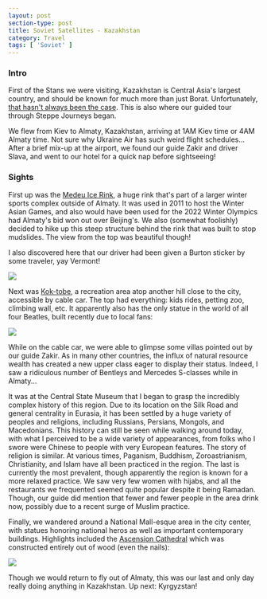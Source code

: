 ```yaml
---
layout: post
section-type: post
title: Soviet Satellites - Kazakhstan
category: Travel
tags: [ 'Soviet' ]
---
```


### Intro

First of the Stans we were visiting, Kazakhstan is Central Asia's largest
country, and should be known for much more than just Borat. Unfortunately,
[that hasn't always been the case](http://www.bbc.com/news/world-middle-east-17491344).
This is also where our guided tour through Steppe Journeys began.

We flew from Kiev to Almaty, Kazakhstan, arriving at 1AM Kiev time or 4AM
Almaty time. Not sure why Ukraine Air has such weird flight schedules...
After a brief mix-up at the airport, we found our guide Zakir and driver Slava,
and went to our hotel for a quick nap before sightseeing!

### Sights

First up was the
[Medeu Ice Rink](https://en.wikipedia.org/wiki/Medeu),
a huge rink that's part of a larger winter
sports complex outside of Almaty. It was used in 2011 to host the Winter
Asian Games, and also would have been used for the 2022 Winter Olympics had
Almaty's bid won out over Beijing's.
We also (somewhat foolishly) decided to hike up this steep structure behind
the rink that was built to stop mudslides. The view from the top was beautiful
though!

I also discovered here that our driver had been given a Burton sticker by some
traveler, yay Vermont!

![](https://dl.dropboxusercontent.com/s/bhhu114ekrh6x7e/P6060007.JPG?dl=0)

Next was [Kok-tobe](https://en.wikipedia.org/wiki/Kok_Tobe),
a recreation area atop another hill close to the city,
accessible by cable car. The top had everything: kids rides, petting zoo,
climbing wall, etc. It apparently also has the only statue in the world of
all four Beatles, built recently due to local fans:

![](https://dl.dropboxusercontent.com/s/a4tbmmoeeji4md4/P6060019.JPG?dl=0)

While on the cable car, we were able to glimpse some
villas pointed out by our guide Zakir. As in many other countries, the influx
of natural resource wealth has created a new upper class eager to display
their status. Indeed, I saw a ridiculous number of Bentleys and Mercedes
S-classes while in Almaty...

It was at the Central State Museum that I began to grasp the incredibly
complex history of this region. Due to its location on the Silk Road and general
centrality in Eurasia, it has been settled by a huge variety of peoples
and religions, including Russians, Persians, Mongols, and Macedonians.
This history can still
be seen while walking around today, with what I perceived to be a wide variety of
appearances, from folks who I swore were Chinese to people with very European
features. The story of religion is similar. At various times,
Paganism, Buddhism, Zoroastrianism, Christianity, and Islam
have all been practiced in the
region. The last is currently the most prevalent, though apparently the region is
known for a more relaxed practice. We saw very few women with hijabs, and all
the restaurants we frequented seemed quite popular despite it being Ramadan.
Though, our guide did mention that fewer and fewer people in the area drink
now, possibly due to a recent surge of Muslim practice.

Finally, we wandered around a National Mall-esque area in the city center,
with statues honoring national heros as well as important contemporary
buildings. Highlights included the
[Ascension Cathedral](https://en.wikipedia.org/wiki/Ascension_Cathedral,_Almaty)
which was constructed entirely out of wood (even the nails):

![](https://dl.dropboxusercontent.com/s/2tkvdtxnxd64jzc/P6060028.JPG?dl=0)

Though we would return to fly out of Almaty, this was our last and only day
really doing anything in Kazakhstan. Up next: Kyrgyzstan!